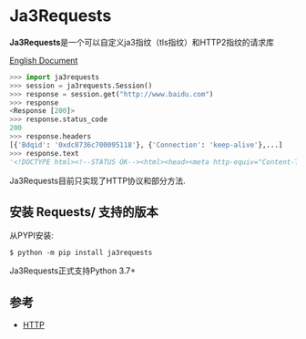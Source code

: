 

# Ja3Requests
**Ja3Requests**是一个可以自定义ja3指纹（tls指纹）和HTTP2指纹的请求库

[English Document](README.md)

```python
>>> import ja3requests
>>> session = ja3requests.Session()
>>> response = session.get("http://www.baidu.com")
>>> response
<Response [200]>
>>> response.status_code
200
>>> response.headers
[{'Bdqid': '0xdc8736c700095118'}, {'Connection': 'keep-alive'},...]
>>> response.text
'<!DOCTYPE html><!--STATUS OK--><html><head><meta http-equiv="Content-Type" content="text/html;char...'
```

Ja3Requests目前只实现了HTTP协议和部分方法.

## 安装 Requests/ 支持的版本

从PYPI安装:

```console
$ python -m pip install ja3requests
```

Ja3Requests正式支持Python 3.7+

## 参考
- [HTTP](https://developer.mozilla.org/en-US/docs/Web/HTTP)